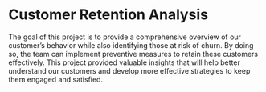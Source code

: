 # Customer Retention Analysis

The goal of this project is to provide a comprehensive overview of our customer’s behavior while also identifying those at risk of churn. By doing so, the team can implement preventive measures to retain these customers effectively. This project provided valuable insights that will help better understand our customers and develop more effective strategies to keep them engaged and satisfied.
 
